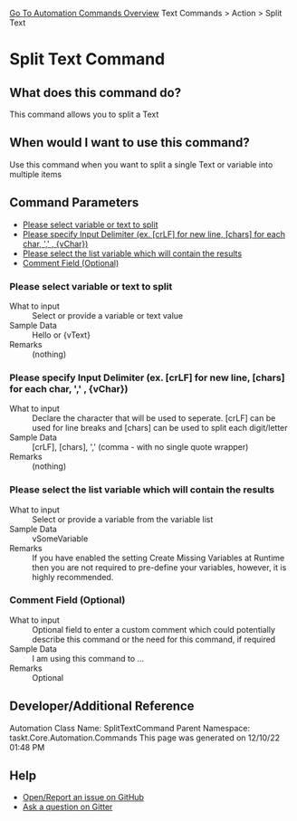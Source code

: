 <!--TITLE: Split Text Command -->
<!-- SUBTITLE: a command in the Text Commands group. -->
[Go To Automation Commands Overview](/automation-commands.md)
Text Commands &gt; Action &gt; Split Text


# Split Text Command


## What does this command do?
This command allows you to split a Text


## When would I want to use this command?
Use this command when you want to split a single Text or variable into multiple items


## Command Parameters
- [Please select variable or text to split](#param_0)
- [Please specify Input Delimiter (ex. [crLF] for new line, [chars] for each char, ',' , {vChar})](#param_1)
- [Please select the list variable which will contain the results](#param_2)
- [Comment Field (Optional)](#param_3)


<a id="param_0"></a>
### Please select variable or text to split


<dl>
<dt>What to input</dt><dd>Select or provide a variable or text value</dd>
<dt>Sample Data</dt><dd>Hello or {vText}</dd>
<dt>Remarks</dt><dd>(nothing)</dd>
</dl>




<a id="param_1"></a>
### Please specify Input Delimiter (ex. [crLF] for new line, [chars] for each char, ',' , {vChar})


<dl>
<dt>What to input</dt><dd>Declare the character that will be used to seperate. [crLF] can be used for line breaks and [chars] can be used to split each digit/letter</dd>
<dt>Sample Data</dt><dd>[crLF], [chars], ',' (comma - with no single quote wrapper)</dd>
<dt>Remarks</dt><dd>(nothing)</dd>
</dl>




<a id="param_2"></a>
### Please select the list variable which will contain the results


<dl>
<dt>What to input</dt><dd>Select or provide a variable from the variable list</dd>
<dt>Sample Data</dt><dd>vSomeVariable</dd>
<dt>Remarks</dt><dd>If you have enabled the setting Create Missing Variables at Runtime then you are not required to pre-define your variables, however, it is highly recommended.</dd>
</dl>




<a id="param_3"></a>
### Comment Field (Optional)


<dl>
<dt>What to input</dt><dd>Optional field to enter a custom comment which could potentially describe this command or the need for this command, if required</dd>
<dt>Sample Data</dt><dd>I am using this command to ...</dd>
<dt>Remarks</dt><dd>Optional</dd>
</dl>




## Developer/Additional Reference
Automation Class Name: SplitTextCommand
Parent Namespace: taskt.Core.Automation.Commands
This page was generated on 12/10/22 01:48 PM


## Help
- [Open/Report an issue on GitHub](https://github.com/rcktrncn/taskt/issues/new)
- [Ask a question on Gitter](https://gitter.im/taskt-rpa/Lobby)
